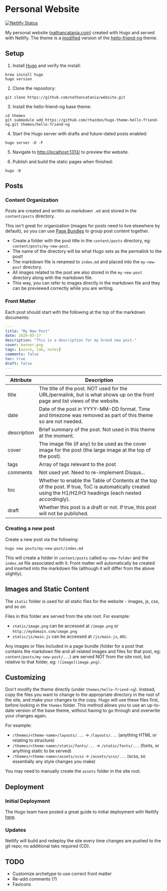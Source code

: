 # Personal Website
[![Netlify Status](https://api.netlify.com/api/v1/badges/1958f9dd-27c6-42b8-b7d9-f11d4dc2f0eb/deploy-status)](https://app.netlify.com/sites/icebreaker-382490/deploys)

My personal website ([nathancatania.com](https://nathancatania.com)) created with Hugo and served with Netlify. The theme is a [modified](https://github.com/nathancatania/website/blob/master/CHANGELOG) version of the [hello-friend-ng](https://github.com/rhazdon/hugo-theme-hello-friend-ng) theme.

## Setup
1. Install [Hugo](https://gohugo.io/getting-started/quick-start/) and verify the install:
```
brew install hugo
hugo version
```

2. Clone the repository:
```
git clone https://github.com/nathancatania/website.git
```

3. Install the hello-friend-ng base theme:
```
cd themes
git submodule add https://github.com/rhazdon/hugo-theme-hello-friend-ng.git themes/hello-friend-ng
```

4. Start the Hugo server with drafts and future-dated posts enabled:
```
hugo server -D -F
```

5. Navigate to [http://localhost:1313/](http://localhost:1313/) to preview the website.

6. Publish and build the static pages when finished:
```
hugo -D
```

## Posts
### Content Organization
Posts are created and writtin as markdown `.md` and stored in the `content/posts` directory.

This isn't great for organization (images for posts need to live elsewhere by default), so you can use [Page Bundles](https://gohugo.io/content-management/page-bundles/) to group post content together.
  * Create a folder with the post title in the `content/posts` directory, eg: `content/posts/my-new-post`.
  * The name of the directory will be what Hugo sets as the permalink to the post!
  * The markdown file is renamed to `index.md` and placed into the `my-new-post` directory.
  * All images related to the post are also stored in the `my-new-post` directory along with the markdown file.
  * This way, you can refer to images directly in the markdown file and they can be previewed correctly while you are writing.

### Front Matter
Each post should start with the following at the top of the markdown documents:
```yaml
---
title: "My New Post"
date: 2020-05-17
description: "This is a description for my brand new post."
cover: banner.png
tags: [azure, lab, notes]
comments: false
toc: true
draft: false
---
```

| Attribute   | Description                                                                                                                                                  |
|-------------|--------------------------------------------------------------------------------------------------------------------------------------------------------------|
| title       | The title of the post. NOT used for the URL/permalink, but is what shows up on the front page and list views of the website.                                 |
| date        | Date of the post in YYYY-MM-DD format. Time and timezone was removed as part of this theme so are not needed.                                                |
| description | Brief summary of the post. Not used in this theme at the moment.                                                                                             |
| cover       | The image file (if any) to be used as the cover image for the post (the large image at the top of the post).                                                 |
| tags        | Array of tags relevant to the post                                                                                                                           |
| comments    | Not used yet. Need to re-implement Disqus...                                                                                                                 |
| toc         | Whether to enable the Table of Contents at the top of the post. If true, ToC is automatically created using the H1/H2/H3 headings (each nested accordingly). |
| draft       | Whether this post is a draft or not. If true, this post will not be published.                                                                               |


### Creating a new post
Create a new post via the following:
```
hugo new posts/my-new-post/index.md
```
This will create a folder in `content/posts` called `my-new-folder` and the `index.md` file associated with it. Front matter will automatically be created and inserted into the markdown file (although it will differ from the above slightly).

## Images and Static Content
The `static` folder is used for all static files for the website - images, js, css, and so on.

Files in this folder are served from the site root. For example:
* `static/image.png` can be accessed at `/image.png` or `http://mydomain.com/image.png`
* `static/js/main.js` can be accessed at `/js/main.js`, etc.

Any images or files included in a page bundle (folder for a post that contains the markdown file and all related images and files for that post, eg: `content/posts/my-new-post/...`) are served NOT from the site root, but relative to that folder, eg: `![image](image.png)`.

## Customizing
Don't modify the theme directly (under `themes/hello-friend-ng`). Instead, copy the files you want to change to the appropriate directory in the root of the site, and make your changes to the copy. Hugo will use these files first, before looking in the `themes` folder. This method allows you to use an up-to-date version of the base theme, without having to go through and overwrite your changes again.

For example:
* `/themes/<theme-name>/layouts/...` -> `/layouts/...` (anything HTML or relating to structure)
* `/themes/<theme-name>/static/fonts/...` -> `/static/fonts/...` (fonts, or anything static to be served)
* `/themes/<theme-name>/assets/scss` -> `/assets/scss/...` (scss, so essentially any style changes you make)

You may need to manually create the `assets` folder in the site root.

## Deployment
### Initial Deployment
The Hugo team have posted a great guide to initial deployment with Netlify [here](https://gohugo.io/hosting-and-deployment/hosting-on-netlify/).

### Updates
Netlify will build and redeploy the site every time changes are pushed to the git repo; no additional taks required (CD).

## TODO
* Customize archetype to use correct front matter
* Re-add comments (?)
* Favicons